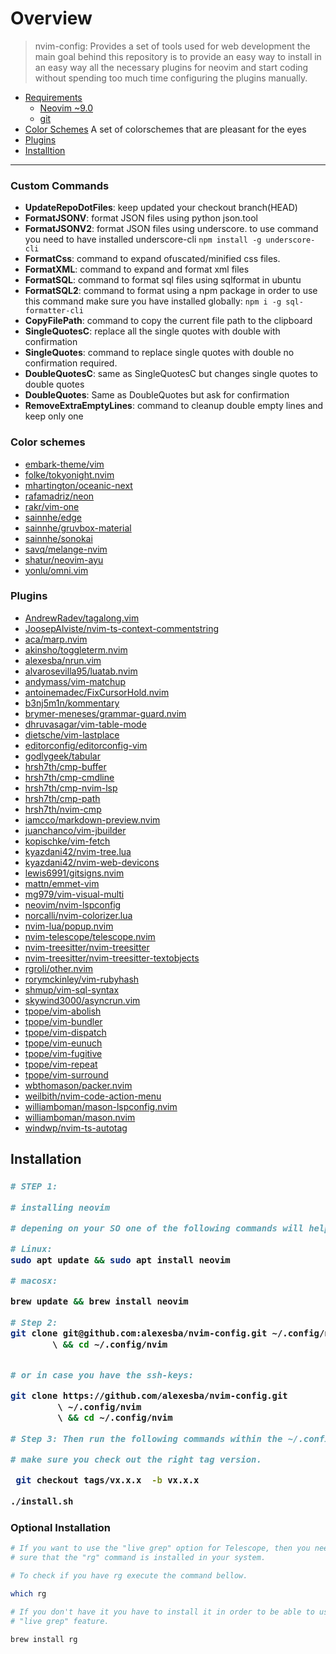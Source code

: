 <!-- **cSpell**: enable -->
# Overview

> nvim-config: Provides a set of tools used for web development the main goal
behind this repository is to provide an easy way to install in an easy way all
the necessary plugins for neovim and start coding without spending too much time
configuring the plugins manually.

- [Requirements](#Requirements)
  - [Neovim ~9.0](/neovim/neovim)
  - [git](https://git-scm.com/)
- [Color Schemes](#color-schemes) A set of colorschemes that are pleasant for the eyes
- [Plugins](#plugins)
- [Installtion](#installation)

-----

### Custom Commands
- **UpdateRepoDotFiles**: keep updated your checkout branch(HEAD)
- **FormatJSONV**: format JSON files using python json.tool
- **FormatJSONV2**: format JSON files using underscore. to use command you need to
  have installed underscore-cli `npm install -g underscore-cli`
- **FormatCss**: command to expand ofuscated/minified css files.
- **FormatXML**: command to expand and format xml files
- **FormatSQL**: command to format sql files using sqlformat in ubuntu
- **FormatSQL2**: command to format using a npm package in order to use this command
  make sure you have installed globally: `npm i -g sql-formatter-cli`
- **CopyFilePath**: command to copy the current file path to the clipboard
- **SingleQuotesC**: replace all the single quotes with double
  with confirmation
- **SingleQuotes**: command to replace single quotes with double no confirmation
  required.
- **DoubleQuotesC**: same as SingleQuotesC but changes single quotes to double quotes
- **DoubleQuotes**: Same as DoubleQuotes but ask for confirmation
- **RemoveExtraEmptyLines**: command to cleanup double empty lines and keep only
  one

### Color schemes

- [embark-theme/vim](http://github.com/embark-theme/vim)
- [folke/tokyonight.nvim](http://github.com/folke/tokyonight.nvim)
- [mhartington/oceanic-next](http://github.com/mhartington/oceanic-next)
- [rafamadriz/neon](http://github.com/rafamadriz/neon)
- [rakr/vim-one](http://github.com/rakr/vim-one)
- [sainnhe/edge](http://github.com/sainnhe/edge)
- [sainnhe/gruvbox-material](http://github.com/sainnhe/gruvbox-material)
- [sainnhe/sonokai](http://github.com/sainnhe/sonokai)
- [savq/melange-nvim](http://github.com/savq/melange-nvim)
- [shatur/neovim-ayu](http://github.com/shatur/neovim-ayu)
- [yonlu/omni.vim](http://github.com/yonlu/omni.vim)

### Plugins
- [AndrewRadev/tagalong.vim](http://github.com/AndrewRadev/tagalong.vim)
- [JoosepAlviste/nvim-ts-context-commentstring](http://github.com/JoosepAlviste/nvim-ts-context-commentstring)
- [aca/marp.nvim](http://github.com/aca/marp.nvim)
- [akinsho/toggleterm.nvim](http://github.com/akinsho/toggleterm.nvim)
- [alexesba/nrun.vim](http://github.com/alexesba/nrun.vim)
- [alvarosevilla95/luatab.nvim](http://github.com/alvarosevilla95/luatab.nvim)
- [andymass/vim-matchup](http://github.com/andymass/vim-matchup)
- [antoinemadec/FixCursorHold.nvim](http://github.com/antoinemadec/FixCursorHold.nvim)
- [b3nj5m1n/kommentary](http://github.com/b3nj5m1n/kommentary) 
- [brymer-meneses/grammar-guard.nvim](http://github.com/brymer-meneses/grammar-guard.nvim)
- [dhruvasagar/vim-table-mode](http://github.com/dhruvasagar/vim-table-mode)
- [dietsche/vim-lastplace](http://github.com/dietsche/vim-lastplace)
- [editorconfig/editorconfig-vim](http://github.com/editorconfig/editorconfig-vim)
- [godlygeek/tabular](http://github.com/godlygeek/tabular)
- [hrsh7th/cmp-buffer](http://github.com/hrsh7th/cmp-buffer)
- [hrsh7th/cmp-cmdline](http://github.com/hrsh7th/cmp-cmdline)
- [hrsh7th/cmp-nvim-lsp](http://github.com/hrsh7th/cmp-nvim-lsp)
- [hrsh7th/cmp-path](http://github.com/hrsh7th/cmp-path)
- [hrsh7th/nvim-cmp](http://github.com/hrsh7th/nvim-cmp)
- [iamcco/markdown-preview.nvim](http://github.com/iamcco/markdown-preview.nvim)
- [juanchanco/vim-jbuilder](http://github.com/juanchanco/vim-jbuilder)
- [kopischke/vim-fetch](http://github.com/kopischke/vim-fetch)
- [kyazdani42/nvim-tree.lua](http://github.com/kyazdani42/nvim-tree.lua)
- [kyazdani42/nvim-web-devicons](http://github.com/kyazdani42/nvim-web-devicons)
- [lewis6991/gitsigns.nvim](http://github.com/lewis6991/gitsigns.nvim)
- [mattn/emmet-vim](http://github.com/mattn/emmet-vim) 
- [mg979/vim-visual-multi](http://github.com/mg979/vim-visual-multi)
- [neovim/nvim-lspconfig](http://github.com/neovim/nvim-lspconfig)
- [norcalli/nvim-colorizer.lua](http://github.com/norcalli/nvim-colorizer.lua)
- [nvim-lua/popup.nvim](http://github.com/nvim-lua/popup.nvim) 
- [nvim-telescope/telescope.nvim](http://github.com/nvim-telescope/telescope.nvim)
- [nvim-treesitter/nvim-treesitter](http://github.com/nvim-treesitter/nvim-treesitter)
- [nvim-treesitter/nvim-treesitter-textobjects](http://github.com/nvim-treesitter/nvim-treesitter-textobjects)
- [rgroli/other.nvim](http://github.com/rgroli/other.nvim)
- [rorymckinley/vim-rubyhash](http://github.com/rorymckinley/vim-rubyhash)
- [shmup/vim-sql-syntax](http://github.com/shmup/vim-sql-syntax)
- [skywind3000/asyncrun.vim](http://github.com/skywind3000/asyncrun.vim)
- [tpope/vim-abolish](http://github.com/tpope/vim-abolish)
- [tpope/vim-bundler](http://github.com/tpope/vim-bundler)
- [tpope/vim-dispatch](http://github.com/tpope/vim-dispatch)
- [tpope/vim-eunuch](http://github.com/tpope/vim-eunuch)
- [tpope/vim-fugitive](http://github.com/tpope/vim-fugitive)
- [tpope/vim-repeat](http://github.com/tpope/vim-repeat)
- [tpope/vim-surround](http://github.com/tpope/vim-surround)
- [wbthomason/packer.nvim](http://github.com/wbthomason/packer.nvim)
- [weilbith/nvim-code-action-menu](http://github.com/weilbith/nvim-code-action-menu)
- [williamboman/mason-lspconfig.nvim](http://github.com/williamboman/mason-lspconfig.nvim)
- [williamboman/mason.nvim](http://github.com/williamboman/mason.nvim)
- [windwp/nvim-ts-autotag](http://github.com/windwp/nvim-ts-autotag)

## Installation
<!-- Zero width character is used to put extra blank lines before and after code -->

<h3>

```sh
# STEP 1:

# installing neovim

# depening on your SO one of the following commands will help you with that:

# Linux:
sudo apt update && sudo apt install neovim

# macosx:

brew update && brew install neovim

# Step 2:
git clone git@github.com:alexesba/nvim-config.git ~/.config/nvim
        \ && cd ~/.config/nvim


# or in case you have the ssh-keys:

git clone https://github.com/alexesba/nvim-config.git
         \ ~/.config/nvim
         \ && cd ~/.config/nvim

# Step 3: Then run the following commands within the ~/.config/nvim directory

# make sure you check out the right tag version.

 git checkout tags/vx.x.x  -b vx.x.x

./install.sh

```

</h3>

### Optional Installation

```sh
# If you want to use the "live grep" option for Telescope, then you need to make
# sure that the "rg" command is installed in your system.

# To check if you have rg execute the command bellow.

which rg

# If you don't have it you have to install it in order to be able to use the
# "live grep" feature.

brew install rg
```

